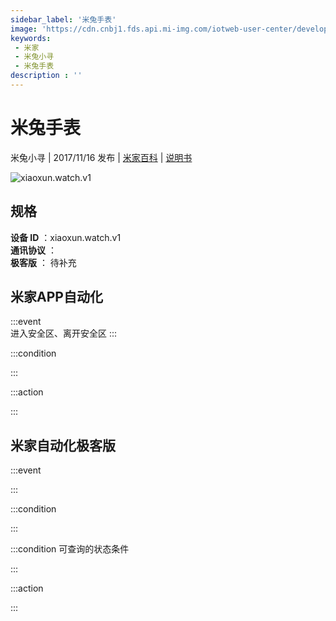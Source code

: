 ```yaml
---
sidebar_label: '米兔手表'
image: 'https://cdn.cnbj1.fds.api.mi-img.com/iotweb-user-center/developer_1679047511394rIEXaJnJ.png?GalaxyAccessKeyId=AKVGLQWBOVIRQ3XLEW&Expires=9223372036854775807&Signature=kQOlINEf3O9paI5MZFZcxzxWPNE='
keywords: 
 - 米家
 - 米兔小寻
 - 米兔手表
description : ''
---
```

# 米兔手表

米兔小寻 | 2017/11/16 发布 | [米家百科](https://home.mi.com/webapp/content/baike/product/index.html?model=xiaoxun.watch.v1) | [说明书](https://home.mi.com/views/introduction.html?model=xiaoxun.watch.v1&region=cn)

![xiaoxun.watch.v1](https://cdn.cnbj1.fds.api.mi-img.com/iotweb-user-center/developer_1679047511394rIEXaJnJ.png?GalaxyAccessKeyId=AKVGLQWBOVIRQ3XLEW&Expires=9223372036854775807&Signature=kQOlINEf3O9paI5MZFZcxzxWPNE=)

## 规格  
> 
**设备 ID** ：xiaoxun.watch.v1  
**通讯协议** ：  
**极客版**  ： 待补充 


## 米家APP自动化  

:::event  
进入安全区、离开安全区
:::

:::condition  

:::

:::action   

:::

## 米家自动化极客版  

:::event  

:::

:::condition  

:::

:::condition 可查询的状态条件  

:::

:::action  

:::

        
